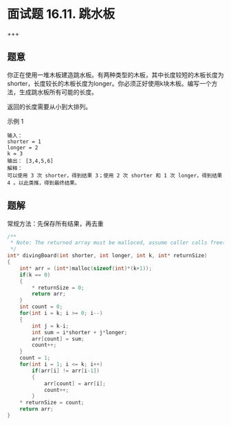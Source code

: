 # 面试题 16.11. 跳水板

+++

## 题意

你正在使用一堆木板建造跳水板。有两种类型的木板，其中长度较短的木板长度为shorter，长度较长的木板长度为longer。你必须正好使用k块木板。编写一个方法，生成跳水板所有可能的长度。

返回的长度需要从小到大排列。

示例 1

~~~
输入：
shorter = 1
longer = 2
k = 3
输出： [3,4,5,6]
解释：
可以使用 3 次 shorter，得到结果 3；使用 2 次 shorter 和 1 次 longer，得到结果 4 。以此类推，得到最终结果。
~~~



## 题解

常规方法：先保存所有结果，再去重

~~~c
/**
 * Note: The returned array must be malloced, assume caller calls free().
 */
int* divingBoard(int shorter, int longer, int k, int* returnSize)
{
    int* arr = (int*)malloc(sizeof(int)*(k+1));
    if(k == 0)
    {
        * returnSize = 0;
        return arr;
    }
    int count = 0;
    for(int i = k; i >= 0; i--)
    {
        int j = k-i;
        int sum = i*shorter + j*longer;
        arr[count] = sum;
        count++;
    }
    count = 1;
    for(int i = 1; i <= k; i++)
        if(arr[i] != arr[i-1])
        {
            arr[count] = arr[i];
            count++;
        }
    * returnSize = count;
    return arr;
}
~~~

